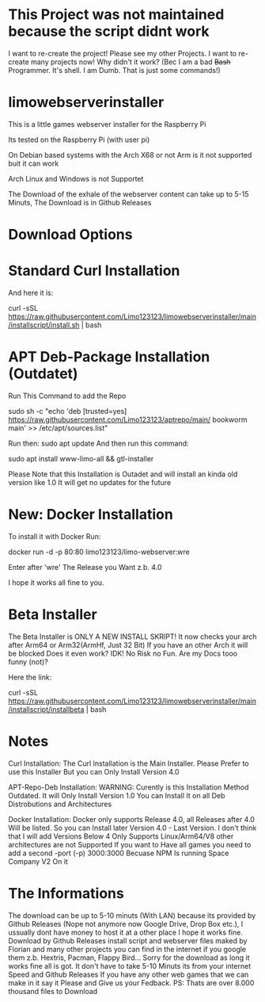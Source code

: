 # This Project was not maintained because the script didnt work

I want to re-create the project!
Please see my other Projects.
I want to re-create many projects now!
Why didn't it work? (Bec I am a bad ~~Bash~~ Programmer. It's shell. I am Dumb. That is just some commands!)

# limowebserverinstaller
This is a little games webserver installer for the Raspberry Pi

Its tested on the Raspberry Pi (with user pi)

On Debian based systems with the Arch X68 or not Arm is it not supported buit it can work

Arch Linux and Windows is not Supportet 

The Download of the exhale of the webserver content can take up to 5-15 Minuts, The Download is in Github Releases

# Download Options

# Standard Curl Installation
And here it is:


curl -sSL https://raw.githubusercontent.com/Limo123123/limowebserverinstaller/main/installscript/install.sh | bash


# APT Deb-Package Installation (Outdatet)
Run This Command to add the Repo

sudo sh -c "echo 'deb [trusted=yes] https://raw.githubusercontent.com/Limo123123/aptrepo/main/ bookworm main' >> /etc/apt/sources.list"


Run then: sudo apt update 
And then run this command:


sudo apt install www-limo-all && gtl-installer

Please Note that this Installation is Outadet and will install an kinda old version like 1.0
It will get no updates for the future

# New: Docker Installation

To install it with Docker Run:

docker run -d -p 80:80 limo123123/limo-webserver:wre

Enter after 'wre' The Release you Want z.b. 4.0

I hope it works all fine to you.


# Beta Installer

The Beta Installer is ONLY A NEW INSTALL SKRIPT!
It now checks your arch after Arm64 or Arm32(ArmHf, Just 32 Bit)
If you have an other Arch it will be blocked
Does it even work? IDK! No Risk no Fun. Are my Docs tooo funny (not)?

Here the link:

curl -sSL https://raw.githubusercontent.com/Limo123123/limowebserverinstaller/main/installscript/installbeta | bash


# Notes

Curl Installation:
The Curl Installation is the Main Installer. Please Prefer to use this Installer
But you can Only Install Version 4.0

APT-Repo-Deb Installation:
WARNING: Curently is this Installation Method Outdated. It will Only Install Version 1.0
You can Install It on all Deb Distrobutions and Architectures

Docker Installation:
Docker only supports Release 4.0, all Releases after 4.0 Will be listed.
So you can Install later Version 4.0 - Last Version.
I don't think that I will add Versions Below 4
Only Supports Linux/Arm64/V8 other architectures are not Supported
If you want to Have all games you need to add a second -port (-p) 3000:3000
Becuase NPM Is running Space Company V2 On it


# The Informations
The download can be up to 5-10 minuts (With LAN) because its provided by Github Releases (Nope not anymore now Google Drive, Drop Box etc.), I ussually dont have money to host it at a other place I hope it works fine.
Download by Github Releases
install script and webserver files maked by Florian and many other projects you can find in the internet if you google them z.b. Hextris, Pacman, Flappy Bird...
Sorry for the download as long it works fine all is got. It don't have to take 5-10 Minuts its from your internet Speed and Github Releases
If you have any other web games that we can make in it say it Please and Give us your Fedback.
PS: Thats are over 8.000 thousand files to Download
